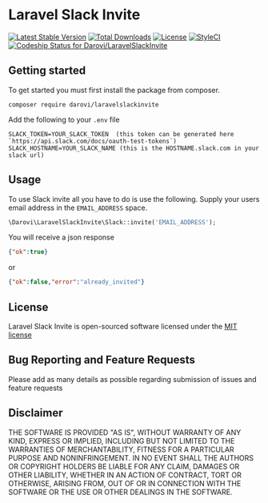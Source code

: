 # Laravel Slack Invite 

[![Latest Stable Version](https://poser.pugx.org/darovi/laravelslackinvite/v/stable?format=flat)](https://packagist.org/packages/darovi/laravelslackinvite) [![Total Downloads](https://poser.pugx.org/darovi/laravelslackinvite/downloads?format=flat)](https://packagist.org/packages/darovi/laravelslackinvite) [![License](https://poser.pugx.org/darovi/laravelslackinvite/license?format=flat)](https://packagist.org/packages/darovi/laravelslackinvite) [![StyleCI](https://styleci.io/repos/67619777/shield)](https://styleci.io/repos/67619777) [ ![Codeship Status for Darovi/LaravelSlackInvite](https://codeship.com/projects/9ab07ed0-4dc0-0134-3701-266445f4b7e3/status?branch=master)](https://codeship.com/projects/170616)

## Getting started

To get started you must first install the package from composer.

```
composer require darovi/laravelslackinvite
```

Add the following to your `.env` file 

```
SLACK_TOKEN=YOUR_SLACK_TOKEN  (this token can be generated here `https://api.slack.com/docs/oauth-test-tokens`)
SLACK_HOSTNAME=YOUR_SLACK_NAME (this is the HOSTNAME.slack.com in your slack url)
```

## Usage

To use Slack invite all you have to do is use the following.  Supply your users email address in the `EMAIL_ADDRESS` space.

```php
\Darovi\LaravelSlackInvite\Slack::invite('EMAIL_ADDRESS');
```

You will receive a json response

```json
{"ok":true}
```

or

```json
{"ok":false,"error":"already_invited"}
```

## License

Laravel Slack Invite is open-sourced software licensed under the [MIT license](http://opensource.org/licenses/MIT)

## Bug Reporting and Feature Requests

Please add as many details as possible regarding submission of issues and feature requests

## Disclaimer

THE SOFTWARE IS PROVIDED "AS IS", WITHOUT WARRANTY OF ANY KIND, EXPRESS OR IMPLIED, INCLUDING BUT NOT LIMITED TO THE WARRANTIES OF MERCHANTABILITY, FITNESS FOR A PARTICULAR PURPOSE AND NONINFRINGEMENT. IN NO EVENT SHALL THE AUTHORS OR COPYRIGHT HOLDERS BE LIABLE FOR ANY CLAIM, DAMAGES OR OTHER LIABILITY, WHETHER IN AN ACTION OF CONTRACT, TORT OR OTHERWISE, ARISING FROM, OUT OF OR IN CONNECTION WITH THE SOFTWARE OR THE USE OR OTHER DEALINGS IN THE SOFTWARE.
